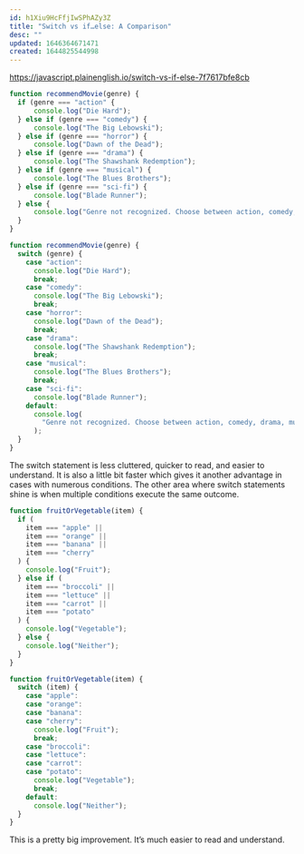 ```yaml
---
id: h1Xiu9HcFfjIwSPhAZy3Z
title: "Switch vs if…else: A Comparison"
desc: ""
updated: 1646364671471
created: 1644825544998
---
```


https://javascript.plainenglish.io/switch-vs-if-else-7f7617bfe8cb

```javascript
function recommendMovie(genre) {
  if (genre === "action" {
      console.log("Die Hard");
  } else if (genre === "comedy") {
      console.log("The Big Lebowski");
  } else if (genre === "horror") {
      console.log("Dawn of the Dead");
  } else if (genre === "drama") {
      console.log("The Shawshank Redemption");
  } else if (genre === "musical") {
      console.log("The Blues Brothers");
  } else if (genre === "sci-fi") {
      console.log("Blade Runner");
  } else {
      console.log("Genre not recognized. Choose between action, comedy, horror, drama, musical, or sci-fi.");
  }
}
```

```javascript
function recommendMovie(genre) {
  switch (genre) {
    case "action":
      console.log("Die Hard");
      break;
    case "comedy":
      console.log("The Big Lebowski");
      break;
    case "horror":
      console.log("Dawn of the Dead");
      break;
    case "drama":
      console.log("The Shawshank Redemption");
      break;
    case "musical":
      console.log("The Blues Brothers");
      break;
    case "sci-fi":
      console.log("Blade Runner");
    default:
      console.log(
        "Genre not recognized. Choose between action, comedy, drama, musical, or sci-fi."
      );
  }
}
```

The switch statement is less cluttered, quicker to read, and easier to understand. It is also a little bit faster which gives it another advantage in cases with numerous conditions. The other area where switch statements shine is when multiple conditions execute the same outcome.

```javascript
function fruitOrVegetable(item) {
  if (
    item === "apple" ||
    item === "orange" ||
    item === "banana" ||
    item === "cherry"
  ) {
    console.log("Fruit");
  } else if (
    item === "broccoli" ||
    item === "lettuce" ||
    item === "carrot" ||
    item === "potato"
  ) {
    console.log("Vegetable");
  } else {
    console.log("Neither");
  }
}
```

```javascript
function fruitOrVegetable(item) {
  switch (item) {
    case "apple":
    case "orange":
    case "banana":
    case "cherry":
      console.log("Fruit");
      break;
    case "broccoli":
    case "lettuce":
    case "carrot":
    case "potato":
      console.log("Vegetable");
      break;
    default:
      console.log("Neither");
  }
}
```

This is a pretty big improvement. It’s much easier to read and understand.
